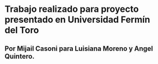 # Trabajo realizado para proyecto presentado en Universidad Fermín del Toro
## Por Mijail Casoni para Luisiana Moreno y Angel Quintero.